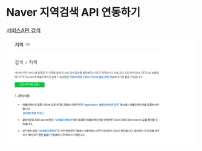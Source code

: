 # Naver 지역검색 API 연동하기


[서비스API 검색](https://developers.naver.com/docs/serviceapi/search/blog/blog.md#%EB%B8%94%EB%A1%9C%EA%B7%B8
)

![준비](./img/준비.png)

